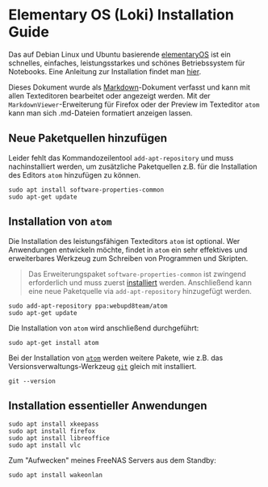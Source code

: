 Elementary OS (Loki) Installation Guide
=======================================

[0]: https://elementary.io/de/
[1]: https://atom.io/
[2]: https://github.com/
[3]: https://daringfireball.net/projects/markdown/
[4]: http://elementaryos.stackexchange.com/questions/7507/how-can-i-add-a-ppa-in-loki
[5]: https://elementary.io/de/docs/installation

Das auf Debian Linux und Ubuntu basierende [elementaryOS][0] ist ein schnelles, einfaches, leistungsstarkes und schönes Betriebssystem für Notebooks. Eine Anleitung zur Installation findet man [hier][5].

Dieses Dokument wurde als [Markdown][3]-Dokument verfasst und kann mit allen Texteditoren bearbeitet oder angezeigt werden. Mit der `MarkdownViewer`-Erweiterung für Firefox oder der Preview im Texteditor `atom` kann man sich .md-Dateien formatiert anzeigen lassen.

Neue Paketquellen hinzufügen
----------------------------

Leider fehlt das Kommandozeilentool `add-apt-repository` und muss nachinstalliert werden, um zusätzliche Paketquellen z.B. für die Installation des Editors `atom` hinzufügen zu können.

```shell
sudo apt install software-properties-common
sudo apt-get update
```

Installation von `atom`
-----------------------

Die Installation des leistungsfähigen Texteditors `atom` ist optional. Wer Anwendungen entwickeln möchte, findet in `atom` ein sehr effektives und erweiterbares Werkzeug zum Schreiben von Programmen und Skripten.  

> Das Erweiterungspaket `software-properties-common` ist zwingend erforderlich und muss zuerst [installiert][4] werden. Anschließend kann eine neue Paketquelle via  `add-apt-repository` hinzugefügt werden.

```shell
sudo add-apt-repository ppa:webupd8team/atom
sudo apt-get update
```

Die Installation von `atom` wird anschließend durchgeführt:

```shell
sudo apt-get install atom
```

Bei der Installation von [`atom`][1] werden weitere Pakete, wie z.B. das Versionsverwaltungs-Werkzeug [`git`][2] gleich mit installiert.

```shell
git --version
```

Installation essentieller Anwendungen
-------------------------------------

```shell
sudo apt install xkeepass
sudo apt install firefox
sudo apt install libreoffice
sudo apt install vlc
```

Zum "Aufwecken" meines FreeNAS Servers aus dem Standby:

```shell
sudo apt install wakeonlan
```
